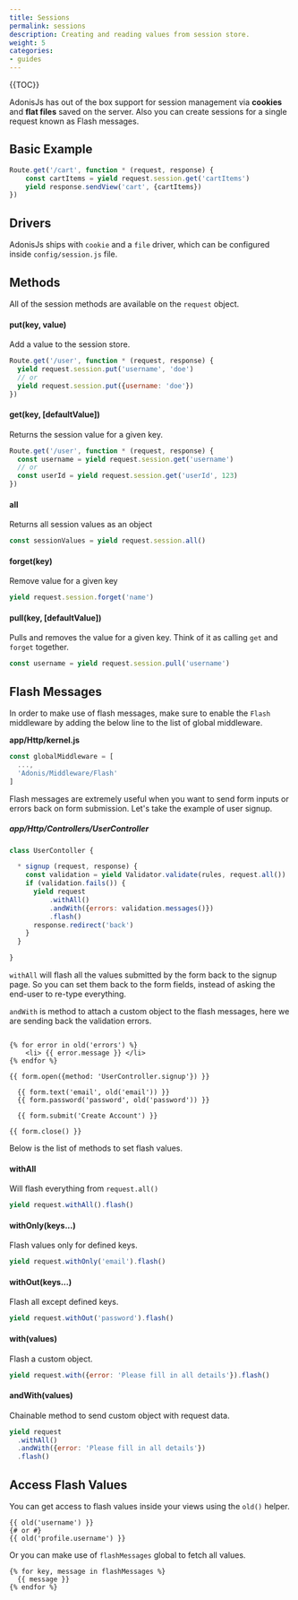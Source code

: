 ```yaml
---
title: Sessions
permalink: sessions
description: Creating and reading values from session store.
weight: 5
categories:
- guides
---
```


{{TOC}}

AdonisJs has out of the box support for session management via **cookies** and **flat files** saved on the server. Also you can create sessions for a single request known as Flash messages.

## Basic Example

```javascript
Route.get('/cart', function * (request, response) {
	const cartItems = yield request.session.get('cartItems')
	yield response.sendView('cart', {cartItems})
})
```


## Drivers

AdonisJs ships with `cookie` and a `file` driver, which can be configured inside `config/session.js` file.

## Methods

All of the session methods are available on the `request` object.


#### put(key, value)

Add a value to the session store.

```javascript
Route.get('/user', function * (request, response) {
  yield request.session.put('username', 'doe')
  // or
  yield request.session.put({username: 'doe'})
})
```

#### get(key, [defaultValue])

Returns the session value for a given key.

```javascript
Route.get('/user', function * (request, response) {
  const username = yield request.session.get('username')
  // or
  const userId = yield request.session.get('userId', 123)
})
```

#### all

Returns all session values as an object

```javascript
const sessionValues = yield request.session.all()
```

#### forget(key)

Remove value for a given key

```javascript
yield request.session.forget('name')
```

#### pull(key, [defaultValue])

Pulls and removes the value for a given key. Think of it as calling `get` and `forget` together.

```javascript
const username = yield request.session.pull('username')
```

## Flash Messages

In order to make use of flash messages, make sure to enable the `Flash` middleware by adding the below line to the list of global middleware.

**app/Http/kernel.js**

```javascript
const globalMiddleware = [
  ...,
  'Adonis/Middleware/Flash'
]
```

Flash messages are extremely useful when you want to send form inputs or errors back on form submission. Let's take the example of user signup.

##### app/Http/Controllers/UserController

```javascript
class UserContoller {

  * signup (request, response) {
    const validation = yield Validator.validate(rules, request.all())
    if (validation.fails()) {
      yield request
	      .withAll()
	      .andWith({errors: validation.messages()})
	      .flash()
      response.redirect('back')
    }
  }

}
```

`withAll` will flash all the values submitted by the form back to the signup page. So you can set them back to the form fields, instead of asking the end-user to re-type everything.

`andWith` is method to attach a custom object to the flash messages, here we are sending back the validation errors.

```twig

{% for error in old('errors') %}
	<li> {{ error.message }} </li>
{% endfor %}

{{ form.open({method: 'UserController.signup'}) }}
  
  {{ form.text('email', old('email')) }}
  {{ form.password('password', old('password')) }}
  
  {{ form.submit('Create Account') }}

{{ form.close() }}
```

Below is the list of methods to set flash values.

#### withAll

Will flash everything from `request.all()`

```javascript
yield request.withAll().flash()
```

#### withOnly(keys...)

Flash values only for defined keys.

```javascript
yield request.withOnly('email').flash()
```

#### withOut(keys...)

Flash all except defined keys.

```javascript
yield request.withOut('password').flash()
```

#### with(values)

Flash a custom object.

```javascript
yield request.with({error: 'Please fill in all details'}).flash()
```

#### andWith(values)

Chainable method to send custom object with request data.

```javascript
yield request
  .withAll()
  .andWith({error: 'Please fill in all details'})
  .flash()
```

## Access Flash Values

You can get access to flash values inside your views using the `old()` helper.

```twig
{{ old('username') }}
{# or #}
{{ old('profile.username') }}
```

Or you can make use of `flashMessages` global to fetch all values.

```twig
{% for key, message in flashMessages %}
  {{ message }}
{% endfor %}
```